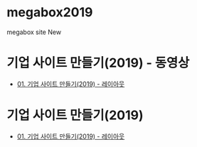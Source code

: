 # megabox2019
megabox site New


<h1>기업 사이트 만들기(2019) - 동영상</h1>
<ul>
  <li><a href="https://wtss.tistory.com/204">01. 기업 사이트 만들기(2019) - 레이아웃</a></li>

</ul>





<h1>기업 사이트 만들기(2019)</h1>
<ul>
  <li><a href="https://webstoryboy.github.io/megabox2019/index01.html">01. 기업 사이트 만들기(2019) - 레이아웃</a></li>
</ul>
